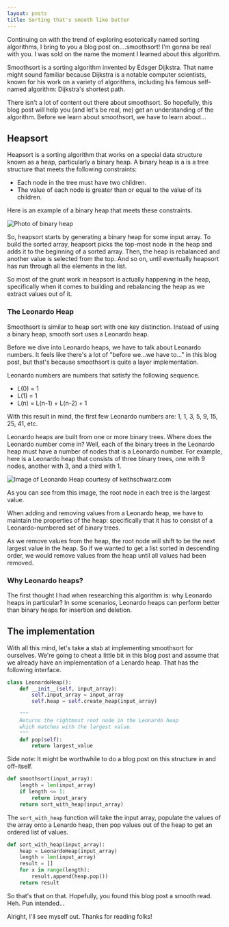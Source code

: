 ```yaml
---
layout: posts
title: Sorting that's smooth like butter
---
```


Continuing on with the trend of exploring esoterically named sorting algorithms, I bring to you a blog post on....smoothsort! I'm gonna be real with you. I was sold on the name the moment I learned about this algorithm. 

Smoothsort is a sorting algorithm invented by Edsger Dijkstra. That name might sound familiar because Dijkstra is a notable computer scientists, known for his work on a variety of algorithms, including his famous self-named algorithm: Dijkstra's shortest path.

There isn't a lot of content out there about smoothsort. So hopefully, this blog post will help you (and let's be real, me) get an understanding of the algorithm. Before we learn about smoothsort, we have to learn about...

## Heapsort

Heapsort is a sorting algorithm that works on a special data structure known as a heap, particularly a binary heap. A binary heap is a is a tree structure that meets the following constraints:

- Each node in the tree must have two children.
- The value of each node is greater than or equal to the value of its children.

Here is an example of a binary heap that meets these constraints.

![Photo of binary heap](https://upload.wikimedia.org/wikipedia/commons/thumb/3/38/Max-Heap.svg/2560px-Max-Heap.svg.png)

So, heapsort starts by generating a binary heap for some input array. To build the sorted array, heapsort picks the top-most node in the heap and adds it to the beginning of a sorted array. Then, the heap is rebalanced and another value is selected from the top. And so on, until eventually heapsort has run through all the elements in the list.

So most of the grunt work in heapsort is actually happening in the heap, specifically when it comes to building and rebalancing the heap as we extract values out of it.

### The Leonardo Heap

Smoothsort is similar to heap sort with one key distinction. Instead of using a binary heap, smooth sort uses a Leonardo heap.

Before we dive into Leonardo heaps, we have to talk about Leonardo numbers. It feels like there's a lot of "before we...we have to..." in this blog post, but that's because smoothsort is quite a layer implementation.

Leonardo numbers are numbers that satisfy the following sequence.

- L(0) = 1
- L(1) = 1
- L(n) = L(n-1) + L(n-2) + 1

With this result in mind, the first few Leonardo numbers are: 1, 1, 3, 5, 9, 15, 25, 41, etc.

Leonardo heaps are built from one or more binary trees. Where does the Leonardo number come in? Well, each of the binary trees in the Leonardo heap must have a number of nodes that is a Leonardo number. For example, here is a Leonardo heap that consists of three binary trees, one with 9 nodes, another with 3, and a third with 1.

![Image of Leonardo Heap courtesy of keithschwarz.com](https://www.keithschwarz.com/smoothsort/images/leonardo-heap.png)

As you can see from this image, the root node in each tree is the largest value.

When adding and removing values from a Leonardo heap, we have to maintain the properties of the heap: specifically that it has to consist of a Leonardo-numbered set of binary trees.

As we remove values from the heap, the root node will shift to be the next largest value in the heap. So if we wanted to get a list sorted in descending order, we would remove values from the heap until all values had been removed.



### Why Leonardo heaps?

The first thought I had when researching this algorithm is: why Leonardo heaps in particular? In some scenarios, Leonardo heaps can perform better than binary heaps for insertion and deletion. 

## The implementation

With all this mind, let's take a stab at implementing smoothsort for ourselves. We're going to cheat a little bit in this blog post and assume that we already have an implementation of a Lenardo heap. That has the following interface.



```python
class LeonardoHeap():
    def __init__(self, input_array):
        self.input_array = input_array
        self.heap = self.create_heap(input_array)
    
    """
    Returns the rightmost root node in the Leonardo heap
    which matches with the largest value.
    """
    def pop(self):
        return largest_value 
```

Side note: It might be worthwhile to do a blog post on this structure in and off-itself.


```python
def smoothsort(input_array):
    length = len(input_array)
    if length <= 1:
        return input_arary
    return sort_with_heap(input_array)
```

The `sort_with_heap` function will take the input array, populate the values of the array onto a Lenardo heap, then pop values out of the heap to get an ordered list of values. 


```python
def sort_with_heap(input_array):
    heap = LeonardoHeap(input_array)
    length = len(input_array)
    result = []
    for x in range(length):
        result.append(heap.pop())
    return result
```

So that's that on that. Hopefully, you found this blog post a smooth read. Heh. Pun intended...

Alright, I'll see myself out. Thanks for reading folks!
